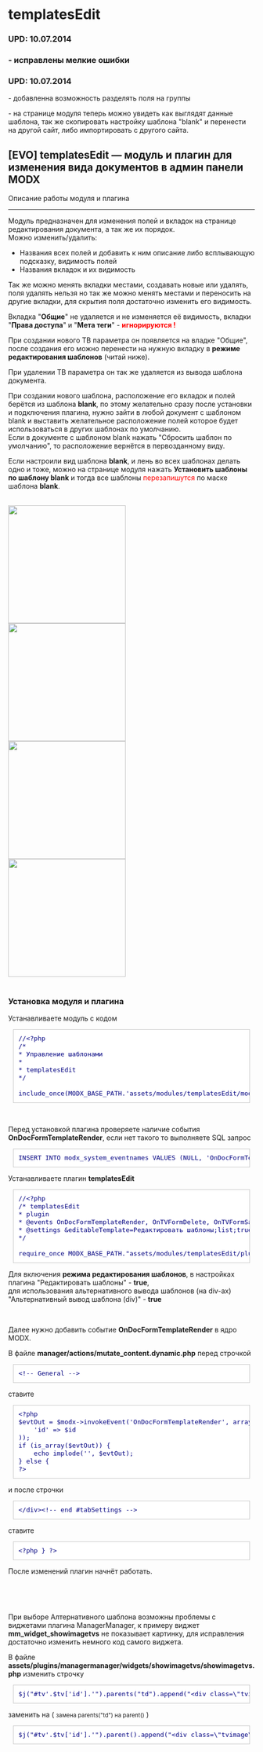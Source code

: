 templatesEdit
=============
<h3>UPD: 10.07.2014<h3>
<p>- исправлены мелкие ошибки</p>
<h3>UPD: 10.07.2014</h3>
<p>- добавленна возможность разделять поля на группы</p>
<p>- на странице модуля теперь можно увидеть как выглядят данные шаблона, так же скопировать настройку шаблона "blank" и перенести на другой сайт, либо импортировать с другого сайта.</p>

<h2>[EVO] templatesEdit — модуль и плагин для изменения вида документов в админ панели MODX</h2>


<p>Описание работы модуля и плагина</p>
<hr>
<p>Модуль предназначен для изменения полей и вкладок на странице редактирования документа, а так же их порядок.<br>
	Можно изменить/удалить:</p>
<ul>
	<li>Названия всех полей и добавить к ним описание либо всплывающую подсказку, видимость полей</li>
	<li>Названия вкладок и их видимость</li>
</ul>
<p>Так же можно менять вкладки местами, создавать новые или удалять, поля удалять нельзя но так же можно менять местами и переносить на другие вкладки, для скрытия поля достаточно изменить его видимость.</p>
<p>Вкладка &quot;<strong>Общие</strong>&quot; не удаляется и не изменяется её видимость, вкладки &quot;<strong>Права доступа</strong>&quot; и &quot;<strong>Мета теги</strong>&quot; - <strong style="color: #F00">игнорируются !</strong></p>
<p>При создании нового ТВ параметра он появляется на владке &quot;Общие&quot;, после создания его можно перенести на нужную вкладку в <strong>режиме редактирования шаблонов</strong> (читай ниже).</p>
<p>При удалении ТВ параметра он так же удаляется из вывода шаблона документа.</p>
<p>При создании нового шаблона, расположение его вкладок и полей берётся из шаблона <strong>blank</strong>, по этому желательно сразу после установки и подключения плагина, нужно зайти в любой документ с шаблоном blank и выставить желательное расположение полей которое будет использоваться в других шаблонах по умолчанию.<br>
Если в документе с шаблоном blank нажать &quot;Сбросить шаблон по умолчанию&quot;, то расположение вернётся в первозданному виду.</p>
<p>Если настроили вид шаблона <strong>blank</strong>, и лень во всех шаблонах делать одно и тоже, можно на странице модуля нажать <strong>Установить шаблоны по шаблону blank</strong> и тогда все шаблоны <span style="color: #F00">перезапишутся</span> по маске шаблона <strong>blank</strong>.</p>
<br>
<img src="http://wexar.ru/assets/images/templatesedit.image_4.png" alt="" width="240"><br>
<img src="http://wexar.ru/assets/images/templatesedit_image_docs_1.png" alt="" width="240"><br>
<img src="http://wexar.ru/assets/images/templatesedit_image_docs_2.png" alt="" width="240"><br>
<img src="http://wexar.ru/assets/images/templatesedit_image_docs_3.png" alt="" width="240"><br>
<br>
<h3>Установка модуля и плагина</h3>
<p>Устанавливаете модуль с кодом</p>
<pre style="font: 100 13px/16px monospace; margin: 10px; padding: 10px; background: #fff;color: #000080;word-wrap: break-word;border: 1px solid #C5C5C5;">
//&lt;?php
/*
* Управление шаблонами
*
* templatesEdit
*/<br>
include_once(MODX_BASE_PATH.'assets/modules/templatesEdit/module.templatesedit.php');</pre>
<p>&nbsp;</p>
<p>Перед установкой плагина проверяете наличие события <strong>OnDocFormTemplateRender</strong>, если нет такого то выполняете SQL запрос</p>
<pre style="font: 100 13px/16px monospace; margin: 10px; padding: 10px; background: #fff;color: #000080;word-wrap: break-word;border: 1px solid #C5C5C5;">
INSERT INTO modx_system_eventnames VALUES (NULL, 'OnDocFormTemplateRender', '1', 'Documents');
</pre>
<p>Устанавливаете плагин <strong>templatesEdit </strong><br></p>
<pre style="font: 100 13px/16px monospace; margin: 10px; padding: 10px; background: #fff;color: #000080;word-wrap: break-word;border: 1px solid #C5C5C5;">
//&lt;?php
/* templatesEdit
* plugin
* @events OnDocFormTemplateRender, OnTVFormDelete, OnTVFormSave, OnTempFormDelete, OnTempFormSave
* @settings &amp;editableTemplate=Редактировать шаблоны;list;true,false;true &amp;altRenderTemplate=Альтернативный вывод шаблона (div);list;true,false;false &amp;loadJquery=Load JQuery;list;true,false;true
*/<br>
require_once MODX_BASE_PATH.&quot;assets/modules/templatesEdit/plugin/plugin.templatesedit.php&quot;;</pre>
<p>Для включения <strong>режима редактирования шаблонов</strong>, в настройках плагина &quot;Редактировать шаблоны&quot; - <strong>true</strong>,<br>
для использования альтернативного вывода шаблонов (на div-ах) &quot;Альтернативный вывод шаблона (div)&quot; - <strong>true</strong> </p>
<p>&nbsp;</p>
<p>Далее нужно добавить событие <strong>OnDocFormTemplateRender</strong> в ядро MODX.</p>
<p>В файле <strong>manager/actions/mutate_content.dynamic.php</strong> перед строчкой </p>
<pre style="font: 100 13px/16px monospace; margin: 10px; padding: 10px; background: #fff;color: #000080;word-wrap: break-word;border: 1px solid #C5C5C5;">
&lt;!-- General --&gt;</pre>
<p>ставите</p>
<pre style="font: 100 13px/16px monospace; margin: 10px; padding: 10px; background: #fff;color: #000080;word-wrap: break-word;border: 1px solid #C5C5C5;">&lt;?php<br>$evtOut = $modx-&gt;invokeEvent('OnDocFormTemplateRender', array(<br>    'id' =&gt; $id<br>));<br>if (is_array($evtOut)) {<br>    echo implode('', $evtOut);<br>} else {<br>?&gt;</pre>
<p>и после строчки</p>
<pre style="font: 100 13px/16px monospace; margin: 10px; padding: 10px; background: #fff;color: #000080;word-wrap: break-word;border: 1px solid #C5C5C5;">
&lt;/div&gt;&lt;!-- end #tabSettings --&gt;</pre>
<p>ставите </p>
<pre style="font: 100 13px/16px monospace; margin: 10px; padding: 10px; background: #fff;color: #000080;word-wrap: break-word;border: 1px solid #C5C5C5;">
&lt;?php } ?&gt;</pre>
<p>После изменений плагин начнёт работать.</p>
<p>&nbsp;</p>
<p>&nbsp;</p>
<p>При выборе Алтернативного шаблона возможны проблемы с виджетами плагина ManagerManager, к примеру виджет <strong>mm_widget_showimagetvs</strong> не показывает картинку, для исправления достаточно изменить немного код самого виджета. </p>
<p>В файле <strong>assets/plugins/managermanager/widgets/showimagetvs/showimagetvs.php</strong> изменить строчку</p>
<pre style="font: 100 13px/16px monospace; margin: 10px; padding: 10px; background: #fff;color: #000080;word-wrap: break-word;border: 1px solid #C5C5C5;">
$j(&quot;#tv'.$tv['id'].'&quot;).parents(&quot;td&quot;).append(&quot;&lt;div class=\&quot;tvimage\&quot; id=\&quot;tv'.$tv['id'].'PreviewContainer\&quot;&gt;&lt;img src=\&quot;&quot;+url+&quot;\&quot; style=\&quot;&quot;+'.$style.'+&quot;\&quot; id=\&quot;tv'.$tv['id'].'Preview\&quot;/&gt;&lt;/div&gt;&quot;);</pre>
<p>заменить на ( <small>замена parents(&quot;td&quot;) на parent()</small> )</p>
<pre style="font: 100 13px/16px monospace; margin: 10px; padding: 10px; background: #fff;color: #000080;word-wrap: break-word;border: 1px solid #C5C5C5;">
$j(&quot;#tv'.$tv['id'].'&quot;).parent().append(&quot;&lt;div class=\&quot;tvimage\&quot; id=\&quot;tv'.$tv['id'].'PreviewContainer\&quot;&gt;&lt;img src=\&quot;&quot;+url+&quot;\&quot; style=\&quot;&quot;+'.$style.'+&quot;\&quot; id=\&quot;tv'.$tv['id'].'Preview\&quot;/&gt;&lt;/div&gt;&quot;);</pre>
